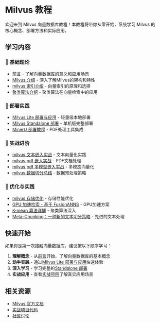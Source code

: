# Milvus 教程

欢迎来到 Milvus 向量数据库教程！本教程将带你从零开始，系统学习 Milvus 的核心概念、部署方法和实际应用。

## 学习内容

### 📖 基础理论
- [前言](./chapter0/前言.md) - 了解向量数据库的意义和应用场景
- [Milvus 介绍](./chapter1/Milvus%20介绍.md) - 深入了解Milvus的架构和特性
- [milvus 索引介绍](./chapter1/milvus%20索引介绍.md) - 向量索引的原理和选择
- [聚类算法介绍](./chapter1/聚类算法介绍.md) - 聚类算法在向量检索中的应用

### 🚀 部署实践
- [Milvus Lite 部署与应用](./chapter2/Milvus%20Lite部署与应用.md) - 轻量级本地部署
- [Milvus Standalone 部署](./chapter2/Milvus%20Standalone部署.md) - 单机版完整部署
- [MinerU 部署教程](./chapter2/MinerU部署教程.md) - PDF处理工具集成

### 🔧 实战进阶
- [milvus 文本嵌入实战](./chapter3/milvus%20文本嵌入实战.md) - 文本向量化实践
- [milvus pdf 嵌入实战](./chapter3/milvus%20pdf%20嵌入实战.md) - PDF文档处理
- [milvus pdf 多模型嵌入实战](./chapter3/milvus%20pdf%20多模型嵌入实战.md) - 多模态向量化
- [milvus 数据切分总结](./chapter3/milvus%20数据切分总结.md) - 数据预处理策略

### 🎯 优化与实践
- [milvus 存储优化](./chapter4/milvus%20存储优化.md) - 存储性能优化
- [GPU 加速检索 - 基于 FusionANNS](./chapter4/GPU加速检索-基于FusionANNS.md) - GPU加速方案
- [K-mean 算法详解](./chapter4/K-mean算法详解.md) - 聚类算法深入
- [Meta-Chunking：一种新的文本切分策略](./chapter4/Meta-Chunking：一种新的文本切分策略.md) - 先进的文本处理

## 快速开始

如果你是第一次接触向量数据库，建议按以下顺序学习：

1. **理解概念** - 从[前言](./chapter0/前言.md)开始，了解向量数据库的基本概念
2. **动手实践** - 通过[Milvus Lite 部署与应用](./chapter2/Milvus%20Lite部署与应用.md)快速体验
3. **深入学习** - 学习完整的[Standalone 部署](./chapter2/Milvus%20Standalone部署.md)
4. **实战应用** - 查看[实战项目](/projects/)了解真实应用场景

## 相关资源

- [Milvus 官方文档](https://milvus.io/docs)
- [实战项目代码](https://github.com/datawhalechina/easy-vectordb/tree/main/src)
- [社区讨论](https://github.com/datawhalechina/easy-vectordb/discussions)